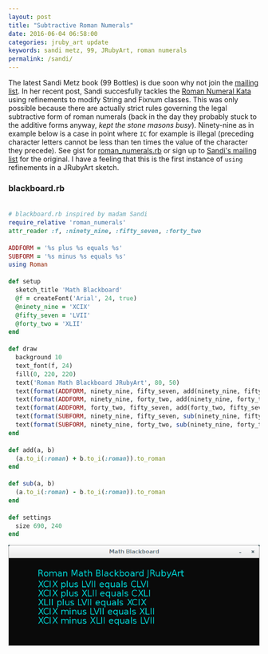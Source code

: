 ```yaml
---
layout: post
title: "Subtractive Roman Numerals"
date: 2016-06-04 06:58:00
categories: jruby_art update
keywords: sandi metz, 99, JRubyArt, roman numerals
permalink: /sandi/
---
```


The latest Sandi Metz book (99 Bottles) is due soon why not join the [mailing list][list]. In her recent post, Sandi succesfully tackles the [Roman Numeral Kata][kata] using refinements to modify String and Fixnum classes. This was only possible because there are actually strict rules governing the legal subtractive form of roman numerals (back in the day they probably stuck to the additive forms anyway, _kept the stone masons busy_). Ninety-nine as in example below is a case in point where `IC` for example is illegal (preceding character letters cannot be less than ten times the value of the character they precede). See gist for [roman_numerals.rb][roman] or sign up to [Sandi's mailing list][list] for the original. I have a feeling that this is the first instance of `using` refinements in a JRubyArt sketch.

### blackboard.rb ###

```ruby

# blackboard.rb inspired by madam Sandi
require_relative 'roman_numerals'
attr_reader :f, :ninety_nine, :fifty_seven, :forty_two

ADDFORM = '%s plus %s equals %s'
SUBFORM = '%s minus %s equals %s'
using Roman

def setup
  sketch_title 'Math Blackboard'
  @f = createFont('Arial', 24, true)
  @ninety_nine = 'XCIX'
  @fifty_seven = 'LVII' 
  @forty_two = 'XLII'
end

def draw
  background 10
  text_font(f, 24)
  fill(0, 220, 220)
  text('Roman Math Blackboard JRubyArt', 80, 50)
  text(format(ADDFORM, ninety_nine, fifty_seven, add(ninety_nine, fifty_seven)), 80, 80)
  text(format(ADDFORM, ninety_nine, forty_two, add(ninety_nine, forty_two)), 80, 105)
  text(format(ADDFORM, forty_two, fifty_seven, add(forty_two, fifty_seven)), 80, 130)
  text(format(SUBFORM, ninety_nine, fifty_seven, sub(ninety_nine, fifty_seven)), 80, 155)
  text(format(SUBFORM, ninety_nine, forty_two, sub(ninety_nine, forty_two)), 80, 180)
end

def add(a, b)
  (a.to_i(:roman) + b.to_i(:roman)).to_roman
end

def sub(a, b)
  (a.to_i(:roman) - b.to_i(:roman)).to_roman
end

def settings
  size 690, 240
end

```

<img src="/assets/roman.png" />

[jruby_art]:https://ruby-processing.github.io/index.html
[roman]:https://gist.github.com/monkstone/b35b26384976c6e474ebf5a33d7abab7
[list]:http://sandimetz.us3.list-manage.com/track/click?u=1090565ccff48ac602d0a84b4&id=bd938590a4&e=8144e160c6
[kata]:https://github.com/alxndr/exercism/blob/master/ruby/roman-numerals/roman_numerals_test.rb